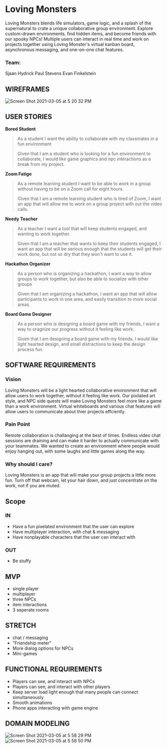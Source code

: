 

# Loving Monsters

Loving Monsters blends life simulators, game logic, and a splash of the supernatural to crate a unique collaborative group environment. Explore custom-drawn environments, find hidden items, and become friends with our spooky NPCs! Multiple users can interact in real time and work on projects together using Loving Monster's virtual kanban board, asynchronous messaging, and one-on-one chat features.

### Team:
Sjaan Hydrick
Paul Stevens
Evan Finkelstein

## WIREFRAMES









![Screen Shot 2021-03-05 at 5 20 32 PM](https://user-images.githubusercontent.com/66223664/110191457-6626df00-7ddd-11eb-8e83-6d28e777066f.png)













## USER STORIES

**Bored Student**
>As a student I want the ability to collaborate with my classmates in a fun environment
>
>Given that I am a student who is looking for a fun environment to collaborate, I would like
>game graphics and npc interactions as a break from my project.

**Zoom Fatige**
>As a remote learning student I want to be able to work in a group without having to be on 
>a Zoom call for eight hours.
>
>Given that I am a remote learning student who is tired of Zoom, I want an app that will
>allow me to work on a group project with out the video calls.

**Needy Teacher**
>As a teacher I want a tool that will keep students engaged, and wanting to work together.
>
>Given that I am a teacher that wants to keep their students engaged, I want an app that 
>will be serious enough that the students will get their work done, but not so dry that
>they won't want to use it.

**Hackathon Organizer**
>As a person who is organizing a hackathon, I want a way to allow groups to work together, 
>but also be able to socialize with other groups
>
>Given that I am organizing a hackathon, I want an app that will allow participants to work
>in one area, and easily transition to more social areas.

**Board Game Designer**
>As a person who is designing a board game with my friends, I want a way to oragnize our
>progress without it feeling like work.
>
>Given that I am designing a board game with my friends, I would like light hearted design,
>and small distractions to keep the design process fun.

## SOFTWARE REQUIREMENTS

### Vision

Loving Monsters will be a light hearted collaborative environment that will allow users
to work together, without it feeling like work.  Our pixilated art style, and NPC side quests
will make Loving Monsters feel more like a game than a work environment.  Virtual whiteboards
and various chat features will allow users to communicate about thier projects effciently.

### Pain Point

Remote collaboration is challanging at the best of times.  Endless video chat sessions are draining
and can make it harder to actually communicate with your teammates.  We wanted to create an 
environment where people would enjoy hanging out, with some laughs and little games along the 
way.  

### Why should I care?

Loving Monsters is an app that will make your group projects a little more fun.  Turn off that webcam,
let your hair down, and just concentrate on the work, not if you are muted.  


## Scope

### IN
- Have a fun pixelated environment that the user can explore
- Have multiplayer interaction, with chat & messaging
- Have nonplayable characters that the user can interact with

### OUT
- Be stuffy


## MVP
- single player
- multiplayer
- three NPCs
- item interactions 
- 3 seperate rooms   

## STRETCH
- chat / messaging
- "Friendship meter"
- More dialog options for NPCs
- Mini-games

## FUNCTIONAL REQUIREMENTS
- Players can see, and interact with NPCs
- Players can see, and interact with other players
- Keep server load light enough that many people can connect simultaneously
- Smooth animations
- Phone apps interacting with game engine

## DOMAIN MODELING
![Screen Shot 2021-03-05 at 5 58 29 PM](https://user-images.githubusercontent.com/66223664/110191474-7939af00-7ddd-11eb-936b-3f161980948c.png)
![Screen Shot 2021-03-05 at 5 58 50 PM](https://user-images.githubusercontent.com/66223664/110191485-83f44400-7ddd-11eb-979a-6026fae4cb28.png)

